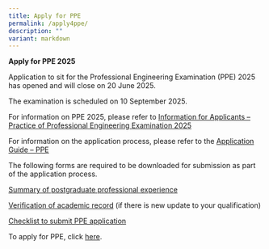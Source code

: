 ```yaml
---
title: Apply for PPE
permalink: /apply4ppe/
description: ""
variant: markdown
---
```

**Apply for PPE 2025**

Application to sit for the Professional Engineering Examination (PPE) 2025 has opened and will close on 20 June 2025.  

The examination is scheduled on 10 September 2025.   
  
For information on PPE 2025, please refer to [Information for Applicants – Practice of Professional Engineering Examination 2025](/files/Downloads/Info%20on%20Exams/PPE2025.pdf)

For information on the application process, please refer to the [Application Guide – PPE](/files/Downloads/Info%20on%20Exams/Application_Guide_for_PPE_2025.pdf)
  
The following forms are required to be downloaded for submission as part of the application process.

[Summary of postgraduate professional experience](https://go.gov.sg/4xk1op"https://go.gov.sg/4xk1op")  
  
[Verification of academic record](https://go.gov.sg/5i0f50 "https://go.gov.sg/5i0f50") (if there is new update to your qualification)  
  
[Checklist to submit PPE application](/files/Downloads/Info%20on%20Exams/Checklist_for_PPE_application.pdf)	


To apply for PPE, click [here](http://10.201.8.15/login_can.aspx).
